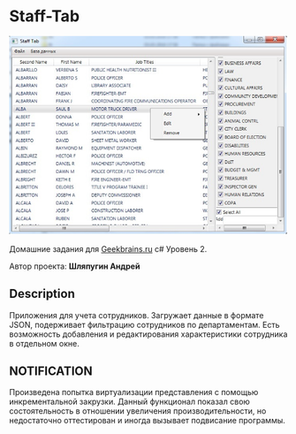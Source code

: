 # Staff-Tab

![Preview](https://github.com/NenoLich/Staff-Tab/blob/master/Preview.jpg)

Домашние задания для [Geekbrains.ru](https://geekbrains.ru) c# Уровень 2.

Автор проекта: **Шляпугин Андрей**

Description
-------------------
Приложения для учета сотрудников. Загружает данные в формате JSON, подерживает фильтрацию сотрудников по департаментам. 
Есть возможность добавления и редактирования характеристики сотрудника в отдельном окне. 

NOTIFICATION
-------------
Произведена попытка виртуализации представления с помощью инкрементальной закрузки. 
Данный функционал показал свою состоятельность в отношении увеличения производительности, но недостаточно оттестирован и иногда вызывает подвисание программы.
